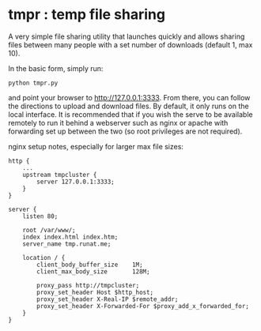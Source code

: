 tmpr : temp file sharing
=========================

A very simple file sharing utility that launches quickly and allows sharing
files between many people with a set number of downloads (default 1, max 10).

In the basic form, simply run:

    python tmpr.py

and point your browser to http://127.0.0.1:3333.  From there, you can follow
the directions to upload and download files.  By default, it only runs on the
local interface. It is recommended that if you wish the serve to be available
remotely to run it behind a webserver such as nginx or apache with forwarding
set up between the two (so root privileges are not required).

nginx setup notes, especially for larger max file sizes:

    http {
        ...
        upstream tmpcluster {
            server 127.0.0.1:3333;
        }
    }

    server {
        listen 80;

        root /var/www/;
        index index.html index.htm;
        server_name tmp.runat.me;

        location / {
            client_body_buffer_size    1M;
            client_max_body_size       128M;

            proxy_pass http://tmpcluster;
            proxy_set_header Host $http_host;
            proxy_set_header X-Real-IP $remote_addr;
            proxy_set_header X-Forwarded-For $proxy_add_x_forwarded_for;
        }
    }
